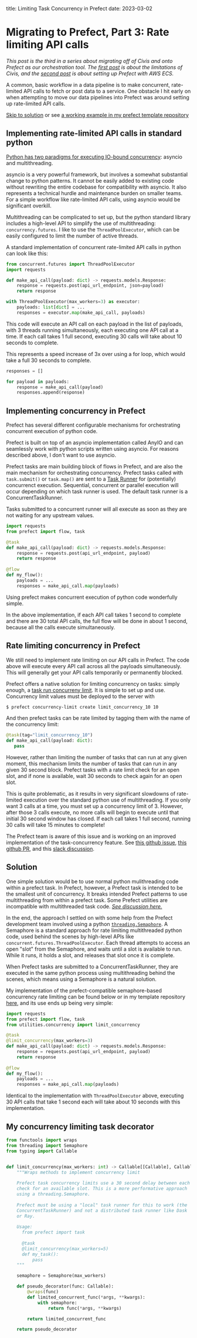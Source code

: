title: Limiting Task Concurrency in Prefect
date: 2023-03-02

# Migrating to Prefect, Part 3: Rate limiting API calls

*This post is the third in a series about migrating off of Civis and
onto Prefect as our orchestration tool. The [first post]() is about the
limitations of Civis, and the [second post]() is about setting up Prefect
with AWS ECS.*

A common, basic workflow in a data pipeline is to make concurrent,
rate-limited API calls to fetch or post data to a service.
One obstacle I hit early on when attempting to move our data pipelines
into Prefect was around setting up rate-limited API calls.

[Skip to solution](#solution) or see [a working example in my prefect template
repository](https://github.com/austinweisgrau/prefect-ecs-template/blob/main/flows/api_call_demonstration/api_call_flow.py)

## Implementing rate-limited API calls in standard python

[Python has two paradigms for executing IO-bound concurrency](https://realpython.com/python-concurrency/#when-is-concurrency-useful): asyncio
and multithreading.

asyncio is a very powerful framework, but involves a somewhat
substantial change to python patterns. It cannot be easily added to
existing code without rewriting the entire codebase for compatibility
with asyncio. It also represents a technical hurdle and maintenance
burden on smaller teams. For a simple workflow like rate-limited API
calls, using asyncio would be significant overkill.

Multithreading can be complicated to set up, but the python standard
library includes a high-level API to simplify the use of
multithreading: `concurrency.futures`. I like to use the
`ThreadPoolExecutor`, which can be easily configured to limit the
number of active threads. 

A standard implementation of concurrent rate-limited API calls in
python can look like this:

```python
from concurrent.futures import ThreadPoolExecutor
import requests

def make_api_call(payload: dict) -> requests.models.Response:
    response = requests.post(api_url_endpoint, json=payload)
	return response

with ThreadPoolExecutor(max_workers=3) as executor:
    payloads: list[dict] = ...
    responses = executor.map(make_api_call, payloads)
```

This code will execute an API call on each payload in the list of
payloads, with 3 threads running simultaneously, each executing one
API call at a time. If each call takes 1 full second, executing 30
calls will take about 10 seconds to complete.

This represents a speed increase of 3x over using a for loop, which
would take a full 30 seconds to complete. 

```python
responses = []

for payload in payloads:
    response = make_api_call(payload)
	responses.append(response)
```

## Implementing concurrency in Prefect

Prefect has several different configurable mechanisms for
orchestrating concurrent execution of python code.

Prefect is built on top of an asyncio implementation called AnyIO and
can seamlessly work with python scripts written using asyncio. For
reasons described above, I don't want to use asyncio.

Prefect tasks are main building block of flows in Prefect, and are
also the main mechanism for orchestrating concurrency. Prefect tasks
called with `task.submit()` or `task.map()` are sent to a [Task Runner](https://docs.prefect.io/concepts/task-runners/)
for (potentially) concurrenct execution. Sequential, concurrent or parallel
execution will occur depending on which task runner is used. The
default task runner is a ConcurrentTaskRunner.

Tasks submitted to a concurrent runner will all execute as soon as
they are not waiting for any upstream values.

```python
import requests
from prefect import flow, task

@task
def make_api_call(payload: dict) -> requests.models.Response:
    response = requests.post(api_url_endpoint, payload)
	return response
	
@flow
def my_flow():
    payloads = ...
	responses = make_api_call.map(payloads)
```

Using prefect makes concurrent execution of python code wonderfully
simple.

In the above implementation, if each API call takes 1 second to
complete and there are 30 total API calls, the full flow will be done
in about 1 second, because all the calls execute simultaneously.

## Rate limiting concurrency in Prefect

We still need to implement rate limiting on our API calls in
Prefect. The code above will execute every API call across all the
payloads simultaneously. This will generally get your API calls
temporarily or permanently blocked.

Prefect offers a native solution for limiting concurrency on tasks:
simply enough, a [task run concurreny limit](https://docs.prefect.io/concepts/tasks/#task-run-concurrency-limits). It is simple to set up and
use. Concurrency limit values must be deployed to the server with

```bash
$ prefect concurrency-limit create limit_concurrency_10 10
```

And then prefect tasks can be rate limited by tagging them with the
name of the concurrency limit:

```python
@task(tag="limit_concurrency_10")
def make_api_call(payload: dict):
   pass
```

However, rather than limiting the number of tasks that can run at any
given moment, this mechanism limits the number of tasks that can run
in any given 30 second block. Prefect tasks with a rate limit check
for an open slot, and if none is available, wait 30 seconds to check
again for an open slot. 

This is quite problematic, as it results in very significant slowdowns
of rate-limited execution over the standard python use of
multithreading. If you only want 3 calls at a time, you must set up a
concurrency limit of 3. However, after those 3 calls execute, no more
calls will begin to execute until that initial 30 second window has
closed. If each call takes 1 full second, running 30 calls will take
15 minutes to complete!

The Prefect team is aware of this issue and is working on an improved
implementation of the task-concurrency feature. See [this github issue](https://github.com/PrefectHQ/prefect/issues/8873),
[this github PR](https://github.com/PrefectHQ/prefect/pull/7013), and this [slack discussion](https://prefect-community.slack.com/archives/C03D12VV4NN/p1677533662427229).

## Solution

One simple solution would be to use normal python mulithreading code
within a prefect task. In Prefect, however, a Prefect task is intended
to be the smallest unit of concurrency. It breaks intended Prefect
patterns to use multithreading from within a prefect task. Some Prefect
utilities are incompatible with multithreaded task code. [*See
discussion here.*](https://github.com/PrefectHQ/prefect/issues/8652)

In the end, the approach I settled on with some help from the Prefect
development team involved using a python [`threading.Semaphore`](https://superfastpython.com/thread-semaphore/). A
Semaphore is a standard approach for rate limiting multithreaded python
code, used behind the scenes by high-level APIs like
`concurrent.futures.ThreadPoolExecutor`. Each thread attempts to access
an open "slot" from the Semaphore, and waits until a slot is available
to run. While it runs, it holds a slot, and releases that slot once it
is complete.

When Prefect tasks are submitted to a ConcurrentTaskRunner, they are
executed in the same python process using multithreading behind the
scenes, which means using a Semaphore is a natural solution.

My implementation of the prefect-compatible semaphore-based
concurrency rate limiting can be found below or in my template
repository [here](https://github.com/austinweisgrau/prefect-ecs-template/blob/main/utilities/concurrency.py), and its use ends up being very simple:

```python
import requests
from prefect import flow, task
from utilities.concurrency import limit_concurrency

@task
@limit_concurrency(max_workers=3)
def make_api_call(payload: dict) -> requests.models.Response:
    response = requests.post(api_url_endpoint, payload)
	return response
	
@flow
def my_flow():
    payloads = ...
	responses = make_api_call.map(payloads)
```

Identical to the implementation with `ThreadPoolExecutor` above,
executing 30 API calls that take 1 second each will take about 10
seconds with this implementation.

## My concurrency limiting task decorator

```python
from functools import wraps
from threading import Semaphore
from typing import Callable


def limit_concurrency(max_workers: int) -> Callable[[Callable], Callable]:
    """Wraps methods to implement concurrency limit
	
    Prefect task concurrency limits use a 30 second delay between each
    check for an available slot. This is a more performative approach
    using a threading.Semaphore.
	
    Prefect must be using a "local" task runner for this to work (the
    ConcurrentTaskRunner) and not a distributed task runner like Dask
    or Ray.
	
	Usage:
	  from prefect import task
	  
	  @task
	  @limit_concurrency(max_workers=5)
	  def my_task():
  	      pass
    """

    semaphore = Semaphore(max_workers)

    def pseudo_decorator(func: Callable):
        @wraps(func)
        def limited_concurrent_func(*args, **kwargs):
            with semaphore:
                return func(*args, **kwargs)

        return limited_concurrent_func

    return pseudo_decorator
```
